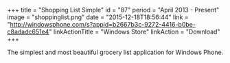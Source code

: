 +++
title = "Shopping List Simple"
id = "87"
period = "April 2013 - Present"
image = "shoppinglist.png"
date = "2015-12-18T18:56:44"
link = "http://windowsphone.com/s?appid=b2667b3c-9272-4416-b0be-c8adadc651e4"
linkActionTitle = "Windows Store"
linkAction = "Download"
+++

The simplest and most beautiful grocery list application for Windows Phone.
